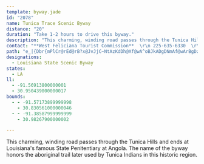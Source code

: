 ```yaml
---
template: byway.jade
id: "2078"
name: Tunica Trace Scenic Byway
distance: "20"
duration: "Take 1-2 hours to drive this byway."
description: "This charming, winding road passes through the Tunica Hills and ends at Louisiana's famous State Penitentiary at Angola. The name of the byway honors the aboriginal trail later used by Tunica Indians in this historic region."
contact: "**West Feliciana Tourist Commission**  \r\n 225-635-6330  \r\n\r\n"
path: "e_|{Dbr{mPlCr@rEd@rB?x@JvJjC~NtAzKdDh@Xf@wA^oBJkADgDNmAf@wArBgDzH{JnIgNtB}CtMaObHyI|@_Bn@_Bt@uCnEe]PkBBoDMqB_@gCeHk]MaCKgLSeB_@sAeAyBsBmBeAk@_IsC{AeAqAaBqEuIyA_BiHyDgLuHmB_AsBc@iAC_Yt@mA?aBSoC_AaRcJ_CwAaA_@yASiC?iHdAyDLcAMiCy@aAm@gHeHoCyAuAYyW{CoBq@kBmAkAyAk@kAgHiSiB}Ne@sCwF{Oq@kAqBeCsP_QcEyEo@kAa@oAiDyOeA{CaAgBqAiBgO_Q_AyAyD{HcJuSqAmEsAyGg@_GAsCN{CVmBbA{CbAkB~AmBvViUdF{D~A}AfVkP|QyKrBkBpAcCh@sBrDc[\\sAf@kAfBaCjBmAtAi@p_@{J~E{Ah]uPz^mRbAs@fAoAvFmJjE{GlHmJxAyAxCqAlPcFdB}@pe@}Zh]cThAa@pAWbUuAbBW|Am@~FuDpDcDnAaBz[aj@~CgEfBaBfcAix@xBeAhBe@n^uF`Fe@vCk@lAe@zIsFzBgA|o@aTvF{CzLaJfAk@|Ae@bc@uDhEgAnc@aO~Bk@zB[rCQdE@fWbBhBEbBSvA_@rAk@~K_HdBm@lDu@l`@_H~CY~XsAdBs@|@eAh@_Bt@eSZkEl@mBxAaC|QgQjD_FrBmE~Q{f@jOqZdFlAfDXhDJtAE"
designations: 
  - Louisiana State Scenic Byway
states: 
  - LA
ll: 
  - -91.56913800000001
  - 30.950439000000017
bounds: 
  - - -91.57173899999998
    - 30.830561000000046
  - - -91.38587999999999
    - 30.98267900000002

---
```


This charming, winding road passes through the Tunica Hills and ends at Louisiana's famous State Penitentiary at Angola. The name of the byway honors the aboriginal trail later used by Tunica Indians in this historic region.